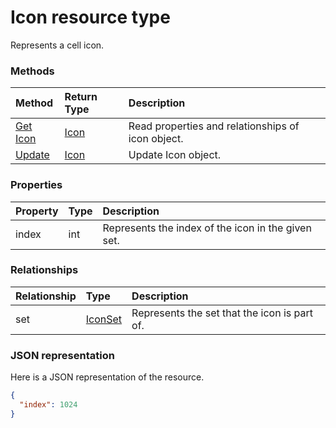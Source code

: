 # Icon resource type

Represents a cell icon.


### Methods

| Method		   | Return Type	|Description|
|:---------------|:--------|:----------|
|[Get Icon](../api/icon_get.md) | [Icon](icon.md) |Read properties and relationships of icon object.|
|[Update](../api/icon_update.md) | [Icon](icon.md)	|Update Icon object. |

### Properties
| Property	   | Type	|Description|
|:---------------|:--------|:----------|
|index|int|Represents the index of the icon in the given set.|

### Relationships
| Relationship | Type	|Description|
|:---------------|:--------|:----------|
|set|[IconSet](iconset.md)|Represents the set that the icon is part of.|

### JSON representation

Here is a JSON representation of the resource.

<!-- {
  "blockType": "resource",
  "optionalProperties": [

  ],
  "@odata.type": "microsoft.graph.icon"
}-->

```json
{
  "index": 1024
}

```

<!-- uuid: 8fcb5dbc-d5aa-4681-8e31-b001d5168d79
2015-10-25 14:57:30 UTC -->
<!-- {
  "type": "#page.annotation",
  "description": "Icon resource",
  "keywords": "",
  "section": "documentation",
  "tocPath": ""
}-->